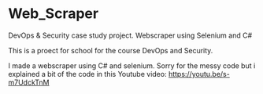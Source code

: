 # Web_Scraper
DevOps &amp; Security case study project. Webscraper using Selenium and C#

This is a proect for school for the course DevOps and Security.

I made a webscraper using C# and selenium.
Sorry for the messy code but i explained a bit of the code in this Youtube video:
https://youtu.be/s-m7UdckTnM
